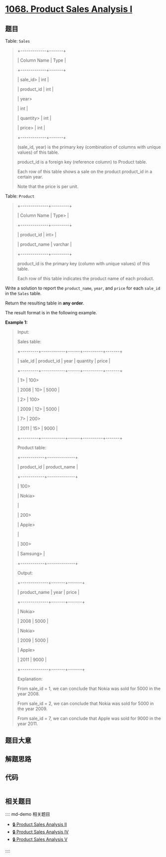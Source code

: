 # [1068. Product Sales Analysis I](https://leetcode.com/problems/product-sales-analysis-i)

## 题目

Table: `Sales`

> 
> 
> 
> 
> 
> +-------------+-------+
> 
> | Column Name | Type  |
> 
> +-------------+-------+
> 
> | sale_id> 
>  | int   |
> 
> | product_id  | int   |
> 
> | year> 
> > 
> | int   |
> 
> | quantity> 
> | int   |
> 
> | price> 
>    | int   |
> 
> +-------------+-------+
> 
> (sale_id, year) is the primary key (combination of columns with unique values) of this table.
> 
> product_id is a foreign key (reference column) to Product table.
> 
> Each row of this table shows a sale on the product product_id in a certain year.
> 
> Note that the price is per unit.
> 
> 



Table: `Product`

> 
> 
> 
> 
> 
> +--------------+---------+
> 
> | Column Name  | Type> 
> |
> 
> +--------------+---------+
> 
> | product_id   | int> 
>  |
> 
> | product_name | varchar |
> 
> +--------------+---------+
> 
> product_id is the primary key (column with unique values) of this table.
> 
> Each row of this table indicates the product name of each product.
> 
> 



Write a solution to report the `product_name`, `year`, and `price` for each
`sale_id` in the `Sales` table.

Return the resulting table in **any order**.

The result format is in the following example.



**Example 1:**

> Input: 
> 
> Sales table:
> 
> +---------+------------+------+----------+-------+
> 
> | sale_id | product_id | year | quantity | price |
> 
> +---------+------------+------+----------+-------+ 
> 
> | 1> 
>    | 100> 
> > 
> | 2008 | 10> 
>    | 5000  |
> 
> | 2> 
>    | 100> 
> > 
> | 2009 | 12> 
>    | 5000  |
> 
> | 7> 
>    | 200> 
> > 
> | 2011 | 15> 
>    | 9000  |
> 
> +---------+------------+------+----------+-------+
> 
> Product table:
> 
> +------------+--------------+
> 
> | product_id | product_name |
> 
> +------------+--------------+
> 
> | 100> 
> > 
> | Nokia> 
> > 
> |
> 
> | 200> 
> > 
> | Apple> 
> > 
> |
> 
> | 300> 
> > 
> | Samsung> 
>   |
> 
> +------------+--------------+
> 
> Output: 
> 
> +--------------+-------+-------+
> 
> | product_name | year  | price |
> 
> +--------------+-------+-------+
> 
> | Nokia> 
> > 
> | 2008  | 5000  |
> 
> | Nokia> 
> > 
> | 2009  | 5000  |
> 
> | Apple> 
> > 
> | 2011  | 9000  |
> 
> +--------------+-------+-------+
> 
> Explanation: 
> 
> From sale_id = 1, we can conclude that Nokia was sold for 5000 in the year 2008.
> 
> From sale_id = 2, we can conclude that Nokia was sold for 5000 in the year 2009.
> 
> From sale_id = 7, we can conclude that Apple was sold for 9000 in the year 2011.
> 
> 


## 题目大意

## 解题思路

## 代码

```javascript

```

## 相关题目

:::: md-demo 相关题目
- [🔒 Product Sales Analysis II](https://leetcode.com/problems/product-sales-analysis-ii)
- [🔒 Product Sales Analysis IV](https://leetcode.com/problems/product-sales-analysis-iv)
- [🔒 Product Sales Analysis V](https://leetcode.com/problems/product-sales-analysis-v)

::::
